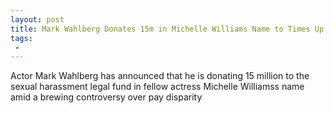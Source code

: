 ```yaml
---
layout: post
title: Mark Wahlberg Donates 15m in Michelle Williams Name to Times Up Legal Fund After Pay Disparity Drama
tags:
 -
---
```

Actor Mark Wahlberg has announced that he is donating 15 million to the sexual harassment legal fund in fellow actress Michelle Williamss name amid a brewing controversy over pay disparity
